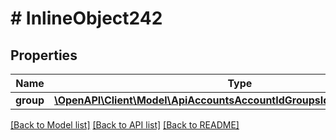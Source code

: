 # # InlineObject242

## Properties

Name | Type | Description | Notes
------------ | ------------- | ------------- | -------------
**group** | [**\OpenAPI\Client\Model\ApiAccountsAccountIdGroupsIdUpdateZonesGroup**](ApiAccountsAccountIdGroupsIdUpdateZonesGroup.md) |  |

[[Back to Model list]](../../README.md#models) [[Back to API list]](../../README.md#endpoints) [[Back to README]](../../README.md)
